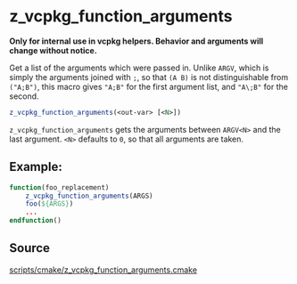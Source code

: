 # z_vcpkg_function_arguments

**Only for internal use in vcpkg helpers. Behavior and arguments will change without notice.**

Get a list of the arguments which were passed in.
Unlike `ARGV`, which is simply the arguments joined with `;`,
so that `(A B)` is not distinguishable from `("A;B")`,
this macro gives `"A;B"` for the first argument list,
and `"A\;B"` for the second.

```cmake
z_vcpkg_function_arguments(<out-var> [<N>])
```

`z_vcpkg_function_arguments` gets the arguments between `ARGV<N>` and the last argument.
`<N>` defaults to `0`, so that all arguments are taken.

## Example:
```cmake
function(foo_replacement)
    z_vcpkg_function_arguments(ARGS)
    foo(${ARGS})
    ...
endfunction()
```

## Source
[scripts/cmake/z\_vcpkg\_function\_arguments.cmake](https://github.com/Microsoft/vcpkg/blob/master/scripts/cmake/z_vcpkg_function_arguments.cmake)
